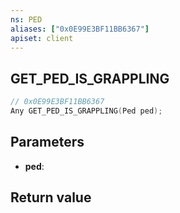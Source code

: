 ```yaml
---
ns: PED
aliases: ["0x0E99E3BF11BB6367"]
apiset: client
---
```

## GET_PED_IS_GRAPPLING

```c
// 0x0E99E3BF11BB6367
Any GET_PED_IS_GRAPPLING(Ped ped);
```


## Parameters
* **ped**:

## Return value